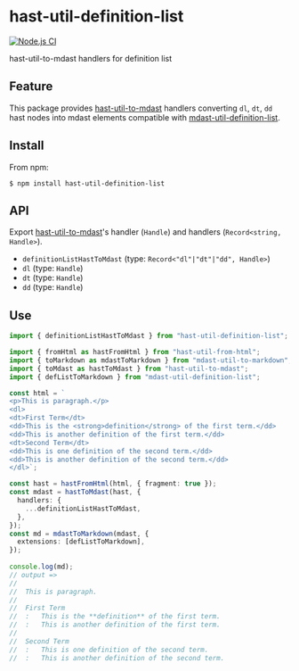 # hast-util-definition-list

[![Node.js CI](https://github.com/wataru-chocola/hast-util-definition-list/actions/workflows/node.js.yml/badge.svg)](https://github.com/wataru-chocola/hast-util-definition-list/actions/workflows/node.js.yml)

hast-util-to-mdast handlers for definition list

## Feature

This package provides [hast-util-to-mdast] handlers converting `dl`, `dt`, `dd` hast nodes into mdast elements compatible with [mdast-util-definition-list].

[hast-util-to-mdast]: https://github.com/syntax-tree/hast-util-to-mdast
[mdast-util-definition-list]: https://github.com/wataru-chocola/mdast-util-definition-list

## Install

From npm:

```console
$ npm install hast-util-definition-list
```

## API

Export [hast-util-to-mdast]'s handler (`Handle`) and handlers (`Record<string, Handle>`).

 * `definitionListHastToMdast` (type: `Record<"dl"|"dt"|"dd", Handle>`)
 * `dl` (type: `Handle`)
 * `dt` (type: `Handle`)
 * `dd` (type: `Handle`)

## Use

```typescript
import { definitionListHastToMdast } from "hast-util-definition-list";

import { fromHtml as hastFromHtml } from "hast-util-from-html";
import { toMarkdown as mdastToMarkdown } from "mdast-util-to-markdown";
import { toMdast as hastToMdast } from "hast-util-to-mdast";
import { defListToMarkdown } from "mdast-util-definition-list";

const html = `
<p>This is paragraph.</p>
<dl>
<dt>First Term</dt>
<dd>This is the <strong>definition</strong> of the first term.</dd>
<dd>This is another definition of the first term.</dd>
<dt>Second Term</dt>
<dd>This is one definition of the second term.</dd>
<dd>This is another definition of the second term.</dd>
</dl>`;

const hast = hastFromHtml(html, { fragment: true });
const mdast = hastToMdast(hast, {
  handlers: {
    ...definitionListHastToMdast,
  },
});
const md = mdastToMarkdown(mdast, {
  extensions: [defListToMarkdown],
});
 
console.log(md);
// output =>
//
//  This is paragraph.
//
//  First Term
//  :   This is the **definition** of the first term.
//  :   This is another definition of the first term.
//
//  Second Term
//  :   This is one definition of the second term.
//  :   This is another definition of the second term.
```
 